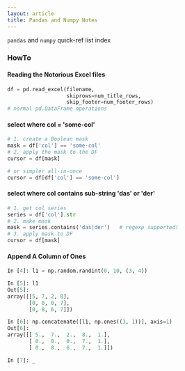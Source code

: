 ```yaml
---
layout: article
title: Pandas and Numpy Notes
---
```


`pandas` and `numpy` quick-ref list index

### HowTo

#### Reading the **Notorious** Excel files

```python
df = pd.read_excel(filename,
                   skiprows=num_title_rows,
                   skip_footer=num_footer_rows)
# normal pd.DataFrame operations
```

#### select where col = 'some-col'

```python
# 1. create a Boolean mask
mask = df['col'] == 'some-col'
# 2. apply the mask to the DF
cursor = df[mask]

# or simpler all-in-once
cursor = df[df['col'] == 'some-col']
```

#### select where col contains sub-string 'das' or 'der'

```python
# 1. get col series
series = df['col'].str
# 2. make mask
mask = series.contains('das|der')   # regexp supported!
# 3. apply mask to DF
cursor = df[mask]
```

#### Append A Column of Ones

```python
In [4]: l1 = np.random.randint(0, 10, (3, 4))

In [5]: l1
Out[5]:
array([[5, 7, 2, 8],
       [0, 0, 0, 7],
       [0, 8, 6, 7]])

In [6]: np.concatenate([l1, np.ones((3, 1))], axis=1)
Out[6]:
array([[ 5.,  7.,  2.,  8.,  1.],
       [ 0.,  0.,  0.,  7.,  1.],
       [ 0.,  8.,  6.,  7.,  1.]])

In [7]: _
```
